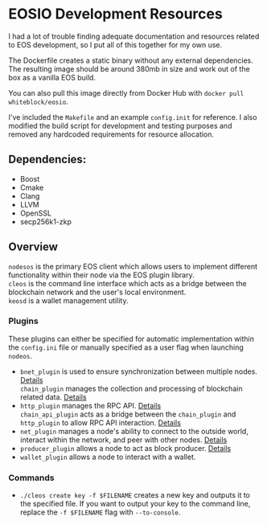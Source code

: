 # EOSIO Development Resources

I had a lot of trouble finding adequate documentation and resources related to EOS development, so I put all of this together for my own use. 

The Dockerfile creates a static binary without any external dependencies. The resulting image should be around 380mb in size and work out of the box as a vanilla EOS build.

You can also pull this image directly from Docker Hub with `docker pull whiteblock/eosio`.

I've included the `Makefile` and an example `config.init` for reference. I also modified the build script for development and testing purposes and removed any hardcoded requirements for resource allocation.

## Dependencies: 
- Boost
- Cmake
- Clang
- LLVM
- OpenSSL
- secp256k1-zkp

## Overview

`nodesos` is the primary EOS client which allows users to implement different functionality within their node via the EOS plugin library.   
`cleos` is the command line interface which acts as a bridge between the blockchain network and the user's local environment.  
`keosd` is a wallet management utility.    

### Plugins

These plugins can either be specified for automatic implementation within the `config.ini` file or manually specified as a user flag when launching `nodeos`. 

- `bnet_plugin` is used to ensure synchronization between multiple nodes. [Details](https://developers.eos.io/eosio-nodeos/docs/bnet_plugin)  
`chain_plugin` manages the collection and processing of blockchain related data. [Details](https://developers.eos.io/eosio-nodeos/docs/chain_plugin)  
- `http_plugin` manages the RPC API. [Details](https://developers.eos.io/eosio-nodeos/docs/http_plugin)  
`chain_api_plugin` acts as a bridge between the `chain_plugin` and `http_plugin` to allow RPC API interaction. [Details](https://developers.eos.io/eosio-nodeos/docs/chain_api_plugin)  
- `net_plugin` manages a node's ability to connect to the outside world, interact within the network, and peer with other nodes. [Details](https://developers.eos.io/eosio-nodeos/docs/net_plugin)  
- `producer_plugin` allows a node to act as block producer. [Details](https://developers.eos.io/eosio-nodeos/docs/producer_plugin)
- `wallet_plugin` allows a node to interact with a wallet.  

### Commands 

- `./cleos create key -f $FILENAME` creates a new key and outputs it to the specified file. If you want to output your key to the command line, replace the `-f $FILENAME` flag with `--to-console`.  






